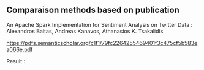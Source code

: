 ## Comparaison methods based on publication

An Apache Spark Implementation for Sentiment Analysis on Twitter Data :
Alexandros Baltas, Andreas Kanavos, Athanasios K. Tsakalidis

https://pdfs.semanticscholar.org/c1f1/79fc2264255469401f3c475cf5b583ea066e.pdf


Result :

